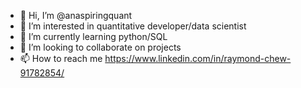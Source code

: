 - 👋 Hi, I’m @anaspiringquant
- 👀 I’m interested in quantitative developer/data scientist
- 🌱 I’m currently learning python/SQL
- 💞️ I’m looking to collaborate on projects
- 📫 How to reach me 
https://www.linkedin.com/in/raymond-chew-91782854/

<!---
anaspiringquant/anaspiringquant is a ✨ special ✨ repository because its `README.md` (this file) appears on your GitHub profile.
You can click the Preview link to take a look at your changes.
--->
